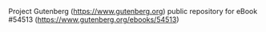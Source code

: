 Project Gutenberg (https://www.gutenberg.org) public repository for
eBook #54513 (https://www.gutenberg.org/ebooks/54513)
